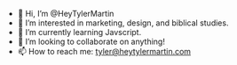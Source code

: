 - 👋 Hi, I’m @HeyTylerMartin
- 👀 I’m interested in marketing, design, and biblical studies.
- 🌱 I’m currently learning Javscript.
- 💞️ I’m looking to collaborate on anything!
- 📫 How to reach me: tyler@heytylermartin.com

<!---
HeyTylerMartin/HeyTylerMartin is a ✨ special ✨ repository because its `README.md` (this file) appears on your GitHub profile.
You can click the Preview link to take a look at your changes.
--->
